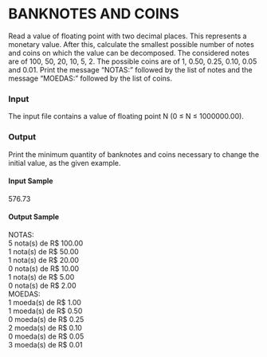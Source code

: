 # BANKNOTES AND COINS
Read a value of floating point with two decimal places. This represents a monetary value. After this, calculate the smallest possible number of notes and coins on which the value can be decomposed. The considered notes are of 100, 50, 20, 10, 5, 2. The possible coins are of 1, 0.50, 0.25, 0.10, 0.05 and 0.01. Print the message “NOTAS:” followed by the list of notes and the message “MOEDAS:” followed by the list of coins.
### Input
The input file contains a value of floating point N (0 ≤ N ≤ 1000000.00).
### Output
Print the minimum quantity of banknotes and coins necessary to change the initial value, as the given example.
#### Input Sample
576.73
#### Output Sample
NOTAS:  
5 nota(s) de R$ 100.00  
1 nota(s) de R$ 50.00  
1 nota(s) de R$ 20.00  
0 nota(s) de R$ 10.00  
1 nota(s) de R$ 5.00  
0 nota(s) de R$ 2.00  
MOEDAS:  
1 moeda(s) de R$ 1.00  
1 moeda(s) de R$ 0.50  
0 moeda(s) de R$ 0.25  
2 moeda(s) de R$ 0.10  
0 moeda(s) de R$ 0.05  
3 moeda(s) de R$ 0.01